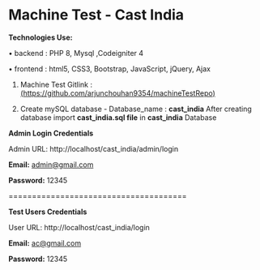 # Machine Test - Cast India

**Technologies Use:**

• backend : PHP 8, Mysql ,Codeigniter 4

• frontend : html5, CSS3, Bootstrap, JavaScript, jQuery, Ajax


1. Machine Test Gitlink : [(https://github.com/arjunchouhan9354/machineTestRepo)](https://github.com/arjunchouhan9354/machineTestRepo)

2. Create mySQL database - Database_name : **cast_india**
 After creating database import **cast_india.sql file** in **cast_india** Database
 
**Admin Login Credentials**

  Admin URL: http://localhost/cast_india/admin/login
  
  **Email:** admin@gmail.com 
  
  **Password:** 12345
  
  ======================================
  
  **Test Users Credentials**
  
  User URL: http://localhost/cast_india/login
  
  **Email:** ac@gmail.com
  
  **Password:** 12345

